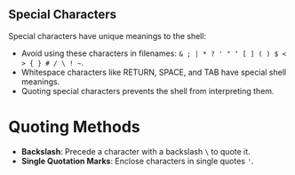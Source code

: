 
## Special Characters

Special characters have unique meanings to the shell:

- Avoid using these characters in filenames: `& ; | * ? ' " ‘ [ ] ( ) $ < > { } # / \ ! ~`.
- Whitespace characters like RETURN, SPACE, and TAB have special shell meanings.
- Quoting special characters prevents the shell from interpreting them.

# Quoting Methods

- **Backslash**: Precede a character with a backslash `\` to quote it.
- **Single Quotation Marks**: Enclose characters in single quotes `'`.

